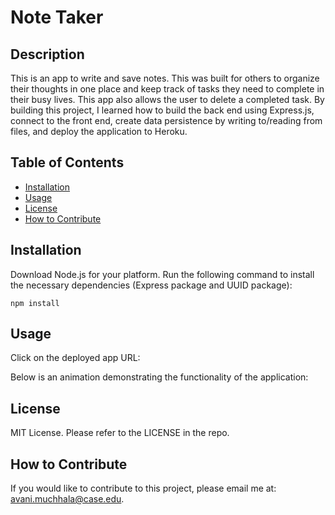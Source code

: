 # Note Taker

## Description
This is an app to write and save notes. This was built for others to organize their thoughts in one place and keep track of tasks they need to complete in their busy lives. This app also allows the user to delete a completed task. By building this project, I learned how to build the back end using Express.js, connect to the front end, create data persistence by writing to/reading from files, and deploy the application to Heroku.

## Table of Contents

- [Installation](#installation)
- [Usage](#usage)
- [License](#license)
- [How to Contribute](#how-to-contribute)

## Installation

Download Node.js for your platform. Run the following command to install the necessary dependencies (Express package and UUID package):
```
npm install
```

## Usage
Click on the deployed app URL:

Below is an animation demonstrating the functionality of the application:


## License

MIT License. Please refer to the LICENSE in the repo.

## How to Contribute

If you would like to contribute to this project, please email me at: avani.muchhala@case.edu.